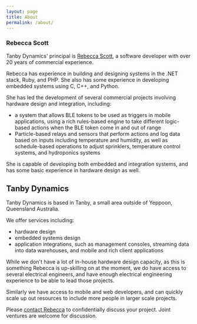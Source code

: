 ```yaml
---
layout: page
title: About
permalink: /about/
---
```


### Rebecca Scott
Tanby Dynamics' principal is [Rebecca Scott](https://becdetat.com/about-me), a software developer with over 20 years of commercial experience.

Rebecca has experience in building and designing systems in the .NET stack, Ruby, and PHP. She also has some experience in developing embedded systems using C, C++, and Python.

She has led the development of several commercial projects involving hardware design and integration, including:

- a system that allows BLE tokens to be used as triggers in mobile applications, using a rich rules-based engine to take different logic-based actions when the BLE token come in and out of range
- Particle-based relays and sensors that perform actions and log data based on inputs including temperature and humidity, as well as schedule-based operations to adjust sprinklers, temperature control systems, and hydroponics systems

She is capable of developing both embedded and integration systems, and has some basic experience in hardware design as well.


## Tanby Dynamics
Tanby Dynamics is based in Tanby, a small area outside of Yeppoon, Queensland Australia.

We offer services including:

- hardware design
- embedded systems design
- application integrations, such as management consoles, streaming data into data warehouses, and mobile and rich client applications

While we don't have a lot of in-house hardware design capacity, as this is something Rebecca is up-skilling on at the moment, we do have access to several electrical engineers, and have enough electrical engineering experience to be able to lead those projects.

Similarly we have access to mobile and web developers, and can quickly scale up out resources to include more people in larger scale projects.

Please <a href="mailto:me@becdetat.com">contact Rebecca</a> to confidentially discuss your project. Joint ventures are welcome for discussion.


